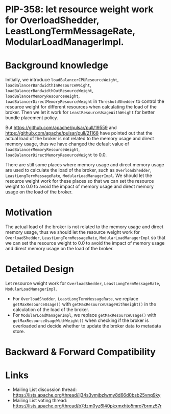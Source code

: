 
# PIP-358: let resource weight work for OverloadShedder, LeastLongTermMessageRate, ModularLoadManagerImpl.

# Background knowledge

Initially, we introduce `loadBalancerCPUResourceWeight`, `loadBalancerBandwidthInResourceWeight`, `loadBalancerBandwidthOutResourceWeight`,
`loadBalancerMemoryResourceWeight`, `loadBalancerDirectMemoryResourceWeight` in `ThresholdShedder` to control the resource weight for
different resources when calculating the load of the broker.
Then we let it work for `LeastResourceUsageWithWeight` for better bundle placement policy.

But https://github.com/apache/pulsar/pull/19559 and https://github.com/apache/pulsar/pull/21168 have pointed out that the actual load
of the broker is not related to the memory usage and direct memory usage, thus we have changed the default value of
`loadBalancerMemoryResourceWeight`, `loadBalancerDirectMemoryResourceWeight` to 0.0.

There are still some places where memory usage and direct memory usage are used to calculate the load of the broker, such as
`OverloadShedder`, `LeastLongTermMessageRate`, `ModularLoadManagerImpl`. We should let the resource weight work for these places
so that we can set the resource weight to 0.0 to avoid the impact of memory usage and direct memory usage on the load of the broker.

# Motivation

The actual load of the broker is not related to the memory usage and direct memory usage, thus we should let the resource weight work for
`OverloadShedder`, `LeastLongTermMessageRate`, `ModularLoadManagerImpl` so that we can set the resource weight to 0.0 to avoid the impact of
memory usage and direct memory usage on the load of the broker.


# Detailed Design

Let resource weight work for `OverloadShedder`, `LeastLongTermMessageRate`, `ModularLoadManagerImpl`.
- For `OverloadShedder`, `LeastLongTermMessageRate`, we replace `getMaxResourceUsage()` with `getMaxResourceUsageWithWeight()` in the calculation of the load of the broker.
- For `ModularLoadManagerImpl`, we replace `getMaxResourceUsage()` with `getMaxResourceUsageWithWeight()` when checking if the broker is overloaded and decide whether to update the broker data to metadata store.

# Backward & Forward Compatibility


# Links

* Mailing List discussion thread: https://lists.apache.org/thread/lj34s3vmjbzlwmy8d66d0bsb25vnq9ky
* Mailing List voting thread: https://lists.apache.org/thread/b7dzm0yz6l40pkxmxhto5mro7brmz57r
